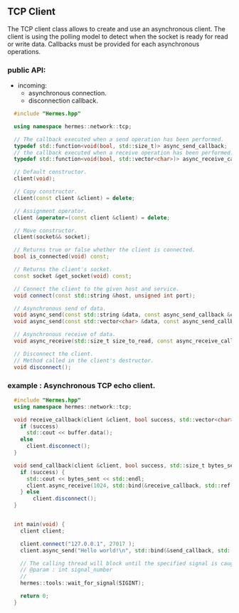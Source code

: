 ## TCP Client

The TCP client class allows to create and use an asynchronous client. The client is using the polling model to detect
when the socket is ready for read or write data. Callbacks must be provided for each asynchronous operations.


### public API:

- incoming:
  - asynchronous connection.
  - disconnection callback.

```cpp
  #include "Hermes.hpp"

  using namespace hermes::network::tcp;

  // The callback executed when a send operation has been performed.
  typedef std::function<void(bool, std::size_t)> async_send_callback;
  // the callback executed when a receive operation has been performed.
  typedef std::function<void(bool, std::vector<char>)> async_receive_callback;

  // Default constructor.
  client(void);

  // Copy constructor.
  client(const client &client) = delete;

  // Assignment operator.
  client &operator=(const client &client) = delete;

  // Move constructor.
  client(socket&& socket);

  // Returns true or false whether the client is connected.
  bool is_connected(void) const;

  // Returns the client's socket.
  const socket &get_socket(void) const;

  // Connect the client to the given host and service.
  void connect(const std::string &host, unsigned int port);

  // Asynchronous send of data.
  void async_send(const std::string &data, const async_send_callback &callback);
  void async_send(const std::vector<char> &data, const async_send_callback &callback);

  // Asynchronous receive of data.
  void async_receive(std::size_t size_to_read, const async_receive_callback &callback);

  // Disconnect the client.
  // Method called in the client's destructor.
  void disconnect();

```


### example : Asynchronous TCP echo client.


```cpp
  #include "Hermes.hpp"
  using namespace hermes::network::tcp;

  void receive_callback(client &client, bool success, std::vector<char> buffer) {
    if (success)
      std::cout << buffer.data();
    else
      client.disconnect();
  }

  void send_callback(client &client, bool success, std::size_t bytes_sent) {
    if (success) {
      std::cout << bytes_sent << std::endl;
      client.async_receive(1024, std::bind(&receive_callback, std::ref(client), std::placeholders::_1, std::placeholders::_2));
    } else
        client.disconnect();  
  }


  int main(void) {
    client client;

    client.connect("127.0.0.1", 27017 );
    client.async_send("Hello world!\n", std::bind(&send_callback, std::ref(client), std::placeholders::_1, std::placeholders:: _2));

    // The calling thread will block until the specified signal is caught.
    // @param : int signal_number
    //
    hermes::tools::wait_for_signal(SIGINT);

    return 0;
  }

```
